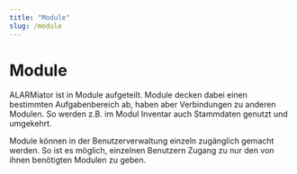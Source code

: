 ```yaml
---
title: "Module"
slug: /module
---
```


# Module

ALARMiator ist in Module aufgeteilt. Module decken dabei einen bestimmten Aufgabenbereich ab, haben aber Verbindungen zu anderen Modulen. So werden z.B. im Modul Inventar auch Stammdaten genutzt und umgekehrt.



Module können in der Benutzerverwaltung einzeln zugänglich gemacht werden. So ist es möglich, einzelnen Benutzern Zugang zu nur den von ihnen benötigten Modulen zu geben.